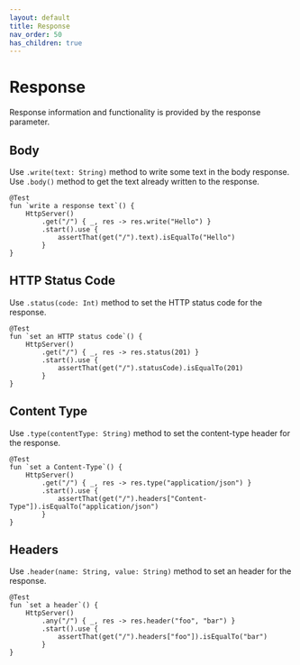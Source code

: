 ```yaml
---
layout: default
title: Response
nav_order: 50
has_children: true
---
```


# Response
Response information and functionality is provided by the response parameter.

## Body
Use `.write(text: String)` method to write some text in the body response. Use `.body()` method to get the text already written to the response.

```
@Test
fun `write a response text`() {
    HttpServer()
        .get("/") { _, res -> res.write("Hello") }
        .start().use {
            assertThat(get("/").text).isEqualTo("Hello")
        }
}
```

## HTTP Status Code
Use `.status(code: Int)` method to set the HTTP status code for the response.

```
@Test
fun `set an HTTP status code`() {
    HttpServer()
        .get("/") { _, res -> res.status(201) }
        .start().use {
            assertThat(get("/").statusCode).isEqualTo(201)
        }
}
```

## Content Type
Use `.type(contentType: String)` method to set the content-type header for the response.

```
@Test
fun `set a Content-Type`() {
    HttpServer()
        .get("/") { _, res -> res.type("application/json") }
        .start().use {
            assertThat(get("/").headers["Content-Type"]).isEqualTo("application/json")
        }
}
```

## Headers
Use `.header(name: String, value: String)` method to set an header for the response.

```
@Test
fun `set a header`() {
    HttpServer()
        .any("/") { _, res -> res.header("foo", "bar") }
        .start().use {
            assertThat(get("/").headers["foo"]).isEqualTo("bar")
        }
}
```